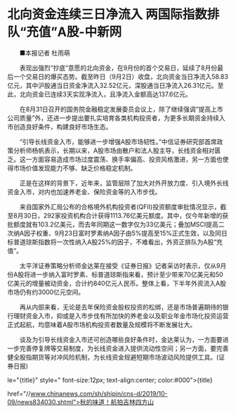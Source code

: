 # 北向资金连续三日净流入 两国际指数排队“充值”A股-中新网

　　■本报记者 杜雨萌

　　表现出强烈“抄底”意愿的北向资金，在9月份的首个交易日，延续了8月份最后一个交易日的爆买态势。截至昨日（9月2日）收盘，北向资金当日净流入58.83亿元，其中沪股通当日资金净流入32.52亿元，深股通当日净流入26.31亿元。至此，北向资金已连续3天实现净流入，且净流入金额高达137.6亿元。

　　在8月31日召开的国务院金融稳定发展委员会议上，除了继续强调“提高上市公司质量”外，还进一步提出要扎实培育各类机构投资者，为更多长期资金持续入市创造良好条件，构建良好市场生态。

　　“引导长线资金入市，能够进一步增强A股市场韧性。”中信证券研究部首席政策分析师杨帆表示，长期以来，A股市场由散户和法人股主导，长线资金相对匮乏。这一方面容易造成市场过度震荡、换手率偏高、投资风格激进，另一方面也使得市场价值发现能力不够、缺乏价格稳定机制。

　　正是在这样的背景下，近年来，监管层除了加大对外开放力度、引入境外长线资金入市，对内也加速养老金、保险资金等的入市步伐。

　　来自国家外汇局公布的合格境外机构投资者(QFII)投资额度审批情况显示，截至8月30日，292家投资机构合计获得1113.76亿美元额度。其中，仅今年新增的获批额度就有103.2亿美元，而去年同期这一数字仅为33亿美元；叠加MSCI提高二次纳A因子权重、9月23日富时罗素纳A因子由5%提高至15%正式生效，以及同日标普道琼斯指数将一次性纳入A股25%的因子，不难看出，外资正排队为A股“充值”。

　　太平洋证券策略分析师金达莱在接受《证券日报》记者采访时表示，仅从9月份A股将进一步纳入富时罗素、标普道琼斯指来看，预计至少带来70亿美元和50亿美元的增量被动资金，合计约840亿元人民币。整体上看，下半年外资流入A股市场仍有约3000亿元空间。

　　再从内部来看，无论是去年保险资金股权投资的松绑，还是市场普遍期待的银行理财资金入市，抑或是入市步伐有所加快的养老金以及职业年金市场化投资运营正式起航，均意味着A股市场机构投资者数量及规模将不断发展壮大。

　　谈及为引导长线资金入市还可创造哪些良好条件时，金达莱认为，一方面要进一步完善停复牌等交易制度，为长线资金进入提供流动性空间；另一方面，要完善健全股指期货等对冲风险机制，为长线资金规避短期市场波动风险提供工具。(证券日报)

le="{title}" style=" font-size:12px; text-align:center; color:#000">{title}

href="//www.chinanews.com/sh/shipin/cns-d/2019/10-09/news834030.shtml">秋的味道！航拍吉林四方山
